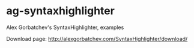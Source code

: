 # ag-syntaxhighlighter
Alex Gorbatchev's SyntaxHighlighter, examples

Download page: http://alexgorbatchev.com/SyntaxHighlighter/download/
